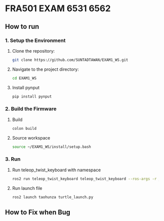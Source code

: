 # FRA501 EXAM 6531 6562

## How to run

### 1. Setup the Environment
1. Clone the repository:
    ```sh
    git clone https://github.com/SUNTADTAWAN/EXAM1_WS.git
    ```
2. Navigate to the project directory:
    ```sh
    cd EXAM1_WS
    ```
3. Install pynput
    ```sh
    pip install pynput
    ```
### 2. Build the Firmware
1. Build
    ```sh
    colon build
    ``` 
2. Source workspace
    ```sh
    source ~/EXAM1_WS/install/setup.bash 
    ```
### 3. Run
1. Run teleop_twist_keyboard with namespace
    ```sh
    ros2 run teleop_twist_keyboard teleop_twist_keyboard --ros-args -r __ns:=/your_namespace
    ```

2. Run launch file
   ```sh
   ros2 launch taohunza turtle_launch.py
   ```



## How to Fix when Bug
